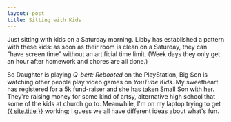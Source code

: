 ```yaml
---
layout: post
title: Sitting with Kids
---
```

Just sitting with kids on a Saturday morning. Libby has established a pattern with these kids: as soon as their room is clean on a Saturday, they can "have screen time" without an artificial time limit. (Week days they only get an hour after homework and chores are all done.)

So Daughter is playing _Q-bert: Rebooted_ on the PlayStation, Big Son is watching other people play video games on _YouTube Kids_. My sweetheart has registered for a 5k fund-raiser and she has taken Small Son with her. They're raising money for some kind of artsy, alternative high school that some of the kids at church go to. Meanwhile, I'm on my laptop trying to get [{{ site.title }}](/) working; I guess we all have different ideas about what's fun.
